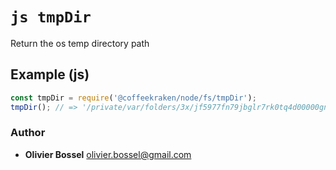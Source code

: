 


<!-- @namespace    sugar.node.fs -->

# ```js tmpDir ```


Return the os temp directory path



## Example (js)

```js
const tmpDir = require('@coffeekraken/node/fs/tmpDir');
tmpDir(); // => '/private/var/folders/3x/jf5977fn79jbglr7rk0tq4d00000gn/T'
```


### Author
- **Olivier Bossel** <a href="mailto:olivier.bossel@gmail.com">olivier.bossel@gmail.com</a> 



